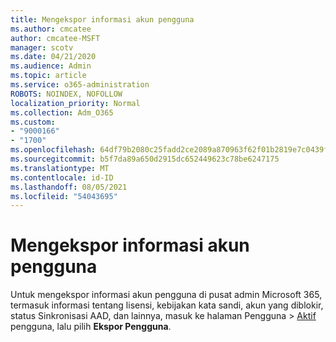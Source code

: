 ```yaml
---
title: Mengekspor informasi akun pengguna
ms.author: cmcatee
author: cmcatee-MSFT
manager: scotv
ms.date: 04/21/2020
ms.audience: Admin
ms.topic: article
ms.service: o365-administration
ROBOTS: NOINDEX, NOFOLLOW
localization_priority: Normal
ms.collection: Adm_O365
ms.custom:
- "9000166"
- "1700"
ms.openlocfilehash: 64df79b2080c25fadd2ce2089a870963f62f01b2819e7c0439fe6d378fa7d048
ms.sourcegitcommit: b5f7da89a650d2915dc652449623c78be6247175
ms.translationtype: MT
ms.contentlocale: id-ID
ms.lasthandoff: 08/05/2021
ms.locfileid: "54043695"
---
```

# <a name="export-user-account-information"></a>Mengekspor informasi akun pengguna

Untuk mengekspor informasi akun pengguna di pusat admin Microsoft 365, termasuk informasi tentang lisensi, kebijakan kata sandi, akun yang diblokir, status Sinkronisasi AAD, dan lainnya, masuk ke halaman Pengguna  >  [Aktif](https://go.microsoft.com/fwlink/p/?linkid=834822) pengguna, lalu pilih **Ekspor Pengguna**.